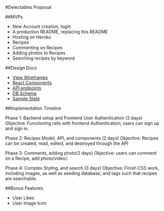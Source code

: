 #Delectables Proposal

##MVPs
- New Account creation, login
- A production README, replacing this README
- Hosting on Heroku
- Recipes
- Commenting on Recipes
- Adding photos to Recipes
- Searching recipes by keyword

##Design Docs
- [View Wireframes](https://github.com/adelrio1/Delectables/tree/master/docs/Wireframes)
- [React Components](https://github.com/adelrio1/Delectables/blob/master/docs/component_hierarchy.md)
- [API endpoints](https://github.com/adelrio1/Delectables/blob/master/docs/api_endpoints.md)
- [DB Schema](https://github.com/adelrio1/Delectables/blob/master/docs/schema.md)
- [Sample State](https://github.com/adelrio1/Delectables/blob/master/docs/sample_state.md)

##Implementation Timeline

Phase 1: Backend setup and Frontend User Authentication (2 days)
Objective: Functioning rails with frontend Authentication; users can sign up and sign in.

Phase 2: Recipes Model, API, and components (2 days)
Objective: Recipes can be created, read, edited, and destroyed through the API

Phase 3: Comments, adding photo(2 days)
Objective: users can comment on a Recipe, add photo/video/.

Phase 4: Complex Styling, and search (3 days)
Objective: Finish CSS work, including images, as well as seeding database, and tags such that recipes are searchable.

##Bonus Features:
- User Likes
- User Image Icon
